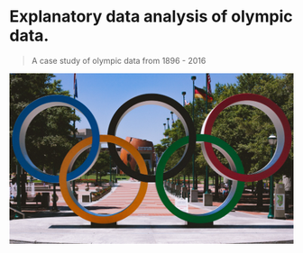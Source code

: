# Explanatory data analysis of olympic data.
>A case study of olympic data from 1896 - 2016

![olympi](img/img1.jpg)


